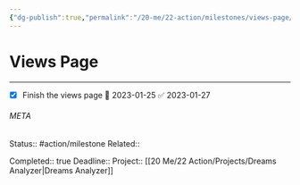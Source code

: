 ```yaml
---
{"dg-publish":true,"permalink":"/20-me/22-action/milestones/views-page/"}
---
```


# Views Page
---
- [x] Finish the views page 📅 2023-01-25 ✅ 2023-01-27



###### META
Status:: #action/milestone 
Related:: 

Completed:: true
Deadline:: 
Project:: [[20 Me/22 Action/Projects/Dreams Analyzer\|Dreams Analyzer]]
